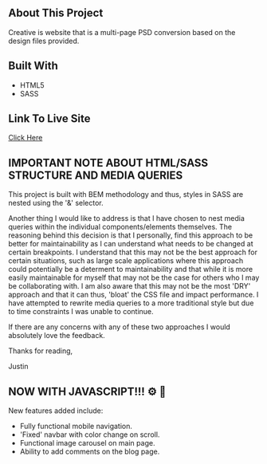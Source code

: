 ## About This Project

Creative is website that is a multi-page PSD conversion based on the design files provided. 

## Built With
*   HTML5
*   SASS 

## Link To Live Site
[Click Here](https://agency-creative.netlify.app)

## IMPORTANT NOTE ABOUT HTML/SASS STRUCTURE AND MEDIA QUERIES

This project is built with BEM methodology and thus, styles in SASS are nested using the '&' selector. 

Another thing I would like to address is that I have chosen to nest media queries within the individual components/elements themselves. The reasoning behind this decision is that I personally, find this approach to be better for maintainability as I can understand what needs to be changed at certain breakpoints. I understand that this may not be the best approach for certain situations, such as large scale applications where this approach could potentially be a determent to maintainability and that while it is more easily maintainable for myself that may not be the case for others who I may be collaborating with. I am also aware that this may not be the most 'DRY' approach and that it can thus, 'bloat' the CSS file and impact performance. I have attempted to rewrite media queries to a more traditional style but due to time constraints I was unable to continue. 

If there are any concerns with any of these two approaches I would absolutely love the feedback.

Thanks for reading, 

Justin

## NOW WITH JAVASCRIPT!!! :gear: :electric_plug:

New features added include:

* Fully functional mobile navigation.
* 'Fixed' navbar with color change on scroll.
* Functional image carousel on main page.
* Ability to add comments on the blog page.